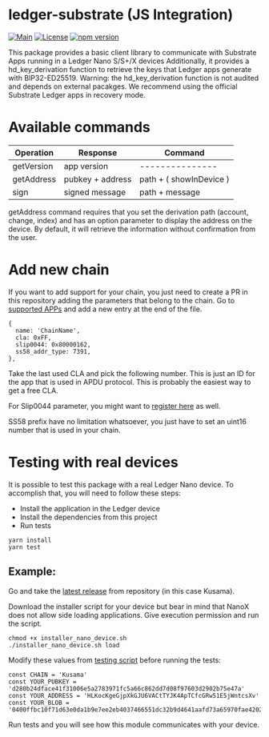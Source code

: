 # ledger-substrate (JS Integration)

[![Main](https://github.com/Zondax/ledger-substrate-js/workflows/Main/badge.svg)](https://github.com/Zondax/ledger-substrate-js/actions?query=workflow%3AMain)
[![License](https://img.shields.io/badge/License-Apache%202.0-blue.svg)](https://opensource.org/licenses/Apache-2.0)
[![npm version](https://badge.fury.io/js/%40zondax%2Fledger-substrate.svg)](https://badge.fury.io/js/%40zondax%2Fledger-substrate)

This package provides a basic client library to communicate with Substrate Apps running in a Ledger Nano S/S+/X devices
Additionally, it provides a hd_key_derivation function to retrieve the keys that Ledger apps generate with
BIP32-ED25519. Warning: the hd_key_derivation function is not audited and depends on external pacakges. We recommend
using the official Substrate Ledger apps in recovery mode.

# Available commands

| Operation  | Response         | Command                 |
| ---------- | ---------------- | ----------------------- |
| getVersion | app version      | ---------------         |
| getAddress | pubkey + address | path + ( showInDevice ) |
| sign       | signed message   | path + message          |

getAddress command requires that you set the derivation path (account, change, index) and has an option parameter to display the address on the device. By default, it will retrieve the information without confirmation from the user.

# Add new chain

If you want to add support for your chain, you just need to create a PR in this repository adding the parameters that belong to the chain.
Go to [supported APPs](./src/supported_apps.ts) and add a new entry at the end of the file.

```
{
  name: 'ChainName',
  cla: 0xFF,
  slip0044: 0x80000162,
  ss58_addr_type: 7391,
},
```

Take the last used CLA and pick the following number. This is just an ID for the app that is used in APDU protocol. This is probably the easiest way to get a free CLA.

For Slip0044 parameter, you might want to [register here](https://github.com/satoshilabs/slips/blob/master/slip-0044.md) as well.

SS58 prefix have no limitation whatsoever, you just have to set an uint16 number that is used in your chain.

# Testing with real devices

It is possible to test this package with a real Ledger Nano device. To accomplish that, you will need to follow these steps:

- Install the application in the Ledger device
- Install the dependencies from this project
- Run tests

```shell script
yarn install
yarn test
```

## Example:

Go and take the [latest release](https://github.com/Zondax/ledger-kusama/releases/tag/v12.9270.0) from repository (in this case Kusama).

Download the installer script for your device but bear in mind that NanoX does not allow side loading applications. Give execution permission and run the script.

```shell script
chmod +x installer_nano_device.sh
./installer_nano_device.sh load
```

Modify these values from [testing script](./tests/integration.test.ts) before running the tests:

```shell script
const CHAIN = 'Kusama'
const YOUR_PUBKEY = 'd280b24dface41f31006e5a2783971fc5a66c862dd7d08f97603d2902b75e47a'
const YOUR_ADDRESS = 'HLKocKgeGjpXkGJU6VACtTYJK4ApTCfcGRw51E5jWntcsXv'
const YOUR_BLOB = '0400ffbc10f71d63e0da1b9e7ee2eb4037466551dc32b9d4641aafd73a65970fae4202286beed502000022040000b0a8d493285c2df73290dfb7e61f870f17b41801197a149ca93654499ea3dafe280b332587f46c556aa806781884284f50d90b8c1b02488a059700673c93f41c'
```

Run tests and you will see how this module communicates with your device.
